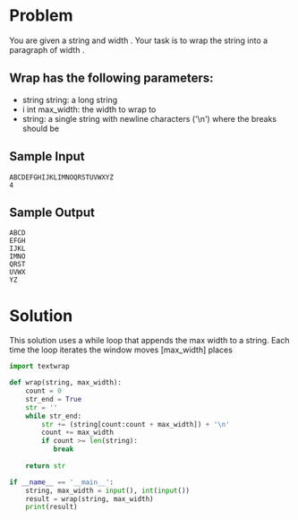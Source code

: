 Problem 
==

You are given a string  and width .
Your task is to wrap the string into a paragraph of width .

## Wrap has the following parameters:

* string string: a long string
* i int max_width: the width to wrap to
* string: a single string with newline characters ('\n') where the breaks should be

## Sample Input 
~~~
ABCDEFGHIJKLIMNOQRSTUVWXYZ
4
~~~

## Sample Output
~~~
ABCD
EFGH
IJKL
IMNO
QRST
UVWX
YZ
~~~

Solution
==
This solution uses a while loop that appends the max width to a string. Each time the loop iterates the window moves [max_width] places


~~~python
import textwrap

def wrap(string, max_width):
    count = 0
    str_end = True
    str = ''
    while str_end:
        str += (string[count:count + max_width]) + '\n'
        count += max_width
        if count >= len(string):
           break
            
    return str

if __name__ == '__main__':
    string, max_width = input(), int(input())
    result = wrap(string, max_width)
    print(result)

~~~
